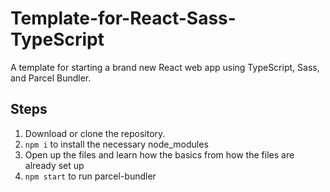 # Template-for-React-Sass-TypeScript

A template for starting a brand new React web app using TypeScript, Sass, and Parcel Bundler.

## Steps

1. Download or clone the repository.
2. `npm i` to install the necessary node_modules
3. Open up the files and learn how the basics from how the files are already set up
4. `npm start` to run parcel-bundler
